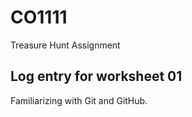 # CO1111
Treasure Hunt Assignment

## Log entry for worksheet 01
Familiarizing with Git and GitHub.
